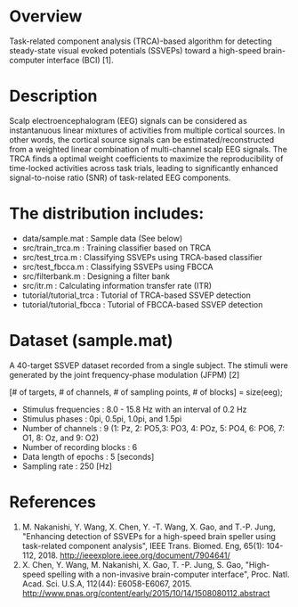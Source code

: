 # Overview
Task-related component analysis (TRCA)-based algorithm for detecting steady-state visual evoked potentials (SSVEPs) toward a high-speed brain-computer interface (BCI) [1]. 

# Description
Scalp electroencephalogram (EEG) signals can be considered as instantanuous linear mixtures of activities from multiple cortical sources. In other words, the cortical source signals can be estimated/reconstructed from a weighted linear combination of multi-channel scalp EEG signals. The TRCA finds a optimal weight coefficients to maximize the reproducibility of time-locked activities across task trials, leading to significantly enhanced signal-to-noise ratio (SNR) of task-related EEG components. 

# The distribution includes:
* data/sample.mat           : Sample data (See below)
* src/train_trca.m          : Training classifier based on TRCA
* src/test_trca.m           : Classifying SSVEPs using TRCA-based classifier
* src/test_fbcca.m          : Classifying SSVEPs using FBCCA
* src/filterbank.m          : Designing a filter bank
* src/itr.m                 : Calculating information transfer rate (ITR)
* tutorial/tutorial_trca    : Tutorial of TRCA-based SSVEP detection
* tutorial/tutorial_fbcca   : Tutorial of FBCCA-based SSVEP detection

# Dataset (sample.mat)
A 40-target SSVEP dataset recorded from a single subject. The stimuli were generated by the joint frequency-phase modulation (JFPM) [2]

[# of targets, # of channels, # of sampling points, # of blocks] = size(eeg);

* Stimulus frequencies        : 8.0 - 15.8 Hz with an interval of 0.2 Hz
* Stimulus phases             : 0pi, 0.5pi, 1.0pi, and 1.5pi
* Number of channels          : 9 (1: Pz, 2: PO5,3:  PO3, 4: POz, 5: PO4, 6: PO6, 7: O1, 8: Oz, and 9: O2)
* Number of recording blocks  : 6
* Data length of epochs       : 5 [seconds]
* Sampling rate               : 250 [Hz]

# References
1. M. Nakanishi, Y. Wang, X. Chen, Y. -T. Wang, X. Gao, and T.-P. Jung, "Enhancing detection of SSVEPs for a high-speed brain speller using task-related component analysis", IEEE Trans. Biomed. Eng, 65(1): 104-112, 2018. http://ieeexplore.ieee.org/document/7904641/
2. X. Chen, Y. Wang, M. Nakanishi, X. Gao, T. -P. Jung, S. Gao, "High-speed spelling with a non-invasive brain-computer interface", Proc. Natl. Acad. Sci. U.S.A, 112(44): E6058-E6067, 2015. http://www.pnas.org/content/early/2015/10/14/1508080112.abstract
